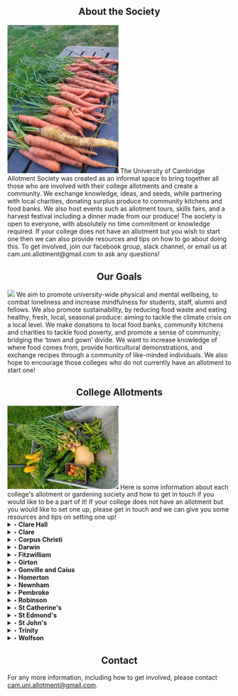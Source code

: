 ## <center><a name ="about"></a>About the Society</center>
<img src="/IMG_20210905_190139.jpg" width="250" class="right-img"/>
The University of Cambridge Allotment Society was created as an informal space to bring together all those who are involved with their college allotments and create a community. We exchange knowledge, ideas, and seeds, while partnering with local charities, donating surplus produce to community kitchens and food banks. We also host events such as allotment tours, skills fairs, and a harvest festival including a dinner made from our produce! The society is open to everyone, with absolutely no time commitment or knowledge required. If your college does not have an allotment but you wish to start one then we can also provide resources and tips on how to go about doing this. To get involved, join our facebook group, slack channel, or email us at cam.uni.allotment@gmail.com to ask any questions!

## <center><a name ="about"></a>Our Goals</center>
<img src="/IMG_20210727_174038.jpg" width="250" class="left-img"/>
We aim to promote university-wide physical and mental wellbeing, to combat loneliness and increase mindfulness for students, staff, alumni and fellows. We also promote sustainability, by reducing food waste and eating healthy, fresh, local, seasonal produce: aiming to tackle the climate crisis on a local level. We make donations to local food banks, community kitchens and charities to tackle food poverty, and promote a sense of community; bridging the ‘town and gown’ divide. We want to increase knowledge of where food comes from, provide horticultural demonstrations, and exchange recipes through a community of like-minded individuals. We also hope to encourage those colleges who do not currently have an allotment to start one! 


## <center><a name ="colleges"></a>College Allotments</center>
<img src="IMG_20210727_175547.jpg" width="250" class="right-img"/>
Here is some information about each college's allotment or gardening society and how to get in touch if you would like to be a part of it! If your college does not have an allotment but you would like to set one up, please get in touch and we can give you some resources and tips on setting one up!
<details>
  <summary> <b>‣ Clare Hall</b></summary>
  
  See a video made for the University Wellness Week documenting the progress of the Clare Hall Allotment from its beginnings in 2020 <a href="https://www.youtube.com/watch?v=ZmPv5DF7_UE" class="class2">here</a>. Contact Sarah Gough (sag66) or Claire Coffey (cic31) to get involved in the Clare Hall Allotment!
  
</details>

<details>
  <summary> <b>‣ Clare </b></summary>
  
  Contact Charlotte Dunn (ckd25) or Joe Landman (jl832) to get involved in the Clare Grower Group!
  
</details>

<details>
  <summary> <b>‣ Corpus Christi </b></summary>
  
  Contact Darius Kos (dgk28) to get involved in the allotment at Lekhampton site!
  
</details>

<details>
  <summary> <b>‣ Darwin </b></summary>
  
  Contact Meg Groom or Chris Davis to get involved in the DarGar society!
  
</details>

<details>
  <summary> <b>‣ Fitzwilliam </b></summary>
  
  At Fitzwilliam, the college gardeners grow produce in the gardens. Contact head gardener Steve Kidger to get involved!
  
</details>

<details>
  <summary> <b>‣ Girton </b></summary>
  
  Contact Jules Pye (jpp49) to get involved in the Girton green society!
  
</details>

<details>
  <summary> <b>‣ Gonville and Caius </b></summary>
  
  Contact Moby Wells (mtw42) or Anya Williams (aow24) to get involved in the Gonville and Caius Allotment Society and find them on instagram  <a href="https://www.instagram.com/caiusallotmentsociety/" class="class2">here</a> or Facebook <a href="https://www.facebook.com/groups/612713673066723" class="class2">here</a>!
  
</details>

<details>
  <summary> <b>‣ Homerton </b></summary>
  
  Contact James Burrows (jsb213) to get involved in the Homerton Rock Allotment Society!
  
</details>

<details>
  <summary> <b>‣ Newnham </b></summary>
  
  Newnham has two gardening societies: Newnham allotment gardeners and Newnham student garden club. Contact the head gardener Lottie Collis (head.gardener@newn.cam.ac.uk) to get involved in Newnham Allotment Gardeners. Contact Lily Hands (lah78) or studentgardencommittee@newn.cam.ac.uk to get invovled in the Newnham Student Garden Club and find them on Facebook <a href="https://www.facebook.com/search/top?q=newnham%20garden%20club" class="class2">here</a>!
  
</details>

<details>
  <summary> <b>‣ Pembroke </b></summary>
  
  Contact Maryam Grassly (mg996) to get involved in the Pembroke College Gardening Society and find them on Facebook <a href=" https://www.facebook.com/groups/609423512751287/" class="class2">here</a>! 
  
</details>

<details>
  <summary> <b>‣ Robinson </b></summary>
  
  Contact Hannah Walters to get involved in the Robinson Gardening Society and find them on Facebook <a href="https://www.facebook.com/groups/robinsonplantingplants/" class="class2">here</a>! 
  
</details>

<details>
  <summary> <b>‣ St Catherine's </b></summary>
  
  Contact Rory Cockshaw to get involved in the St Catherine's allotment!
  
</details>

<details>
  <summary> <b>‣ St Edmond's </b></summary>
  
  Contact Florence Cochrane to get involved in the St Edmond's allotment!
  
</details>

<details>
  <summary> <b>‣ St John's </b></summary>
  
  Contact the MCR to get involved in the St John's allotment!
  
</details>

<details>
  <summary> <b>‣ Trinity </b></summary>
  
  Contact Alessa Weiler or Julia Frieberger to get involved in the Trinity green thumbs vegetable garden!
  
</details>

<details>
  <summary> <b>‣ Wolfson </b></summary>
  
  Contact Millie Race (ar2065) to get involved in the Wolfson College Student Garden and find them on instagram <a href="https://www.instagram.com/wolfsonstudentgarden/" class="class2">here</a>! 
  
</details>


<!---
## <center><a name ="collabs"></a>Collaborations</center>
Information about any collaborations or projects with charities etc 

## <center><a name ="events"></a>Events</center>
Social meetups, trips, etc --->

## <center><a name ="contact"></a>Contact</center>
For any more information, including how to get involved, please contact cam.uni.allotment@gmail.com. 

